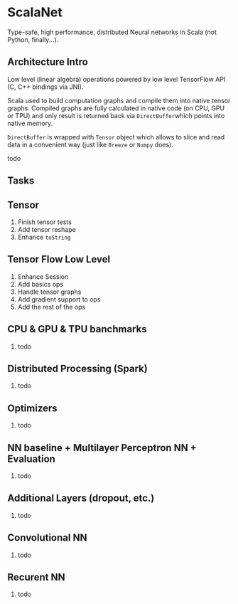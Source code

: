 # ScalaNet

Type-safe, high performance, distributed Neural networks in Scala (not Python, finally...).

## Architecture Intro

Low level (linear algebra) operations powered by low level TensorFlow API (C, C++ bindings via JNI). 

Scala used to build computation graphs and compile them into native tensor graphs.
Compiled graphs are fully calculated in native code (on CPU, GPU or TPU) 
and only result is returned back via `DirectBuffer`which points into native memory. 

`DirectBuffer` is wrapped with `Tensor` object which allows 
to slice and read data in a convenient way (just like `Breeze` or `Numpy` does).

todo

## Tasks

## Tensor
1. Finish tensor tests
2. Add tensor reshape
2. Enhance `toString` 

## Tensor Flow Low Level
1. Enhance Session
2. Add basics ops
3. Handle tensor graphs
4. Add gradient support to ops
5. Add the rest of the ops

## CPU & GPU & TPU banchmarks
1. todo

## Distributed Processing (Spark)
1. todo

## Optimizers
1. todo

## NN baseline + Multilayer Perceptron NN + Evaluation
1. todo

## Additional Layers (dropout, etc.)
1. todo

## Convolutional NN
1. todo

## Recurent NN
1. todo


